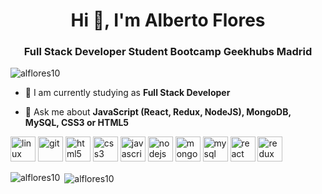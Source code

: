 <h1 align="center">Hi 👋, I'm Alberto Flores </h1>
<h3 align="center">Full Stack Developer Student Bootcamp Geekhubs Madrid</h3>
<p align="left"> <img src="https://komarev.com/ghpvc/?username=alflores10" alt="alflores10" /> </p>

- 🔭 I am currently studying as **Full Stack Developer**

- 💬 Ask me about **JavaScript (React, Redux, NodeJS), MongoDB, MySQL, CSS3 or HTML5**




<p align="left">
  <img src="https://devicons.github.io/devicon/devicon.git/icons/linux/linux-original.svg" alt="linux" width="40" height="40"/>
  <img src="https://www.vectorlogo.zone/logos/git-scm/git-scm-icon.svg" alt="git" width="40" height="40"/>
  <img src="https://devicons.github.io/devicon/devicon.git/icons/html5/html5-original-wordmark.svg" alt="html5" width="40" height="40"/>
  <img src="https://devicons.github.io/devicon/devicon.git/icons/css3/css3-original-wordmark.svg" alt="css3" width="40" height="40"/>
  <img src="https://devicons.github.io/devicon/devicon.git/icons/javascript/javascript-original.svg" alt="javascript" width="40" height="40"/>
  <img src="https://devicons.github.io/devicon/devicon.git/icons/nodejs/nodejs-original-wordmark.svg" alt="nodejs" width="40" height="40"/> 
  <img src="https://devicons.github.io/devicon/devicon.git/icons/mongodb/mongodb-original-wordmark.svg" alt="mongodb" width="40" height="40"/> 
  <img src="https://devicons.github.io/devicon/devicon.git/icons/mysql/mysql-original-wordmark.svg" alt="mysql" width="40" height="40"/> 
  <img src="https://devicons.github.io/devicon/devicon.git/icons/react/react-original-wordmark.svg" alt="react" width="40" height="40"/> 
  <img src="https://devicons.github.io/devicon/devicon.git/icons/redux/redux-original.svg" alt="redux" width="40" height="40"/>
</p><p><img align="left" src="https://github-readme-stats.vercel.app/api/top-langs/?username=alflores10&layout=compact&hide=html" alt="alflores10" /></p>
<p>&nbsp;<img align="center" src="https://github-readme-stats.vercel.app/api?username=alflores10&show_icons=true" alt="alflores10" /></p>
